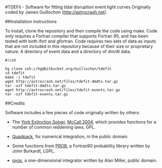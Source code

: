 #TDEFit - Software for fitting tidal disruption event light curves
Originally coded by James Guillochon (http://astrocrash.net).

##Installation instructions

To install, clone the repository and then compile the code using make. Code only requires a Fortran compiler that supports Fortran 95, and has been tested with both ifort and gfortran. Code requires two sets of data as inputs that are not included in this repository because of their size or proprietary nature: A directory of event data and a directory of dm/dt data.

```
#!csh

hg clone ssh://hg@bitbucket.org/Guillochon/tdefit
cd tdefit
make -j tdefit
wget http://astrocrash.net/files/tdefit-dmdts.tar.gz
tar -xzf tdefit-dmdts.tar.gz
wget http://astrocrash.net/files/tdefit-events.tar.gz
tar -xzf tdefit-events.tar.gz
```

##Credits

Software includes a few pieces of code originally written by others:

* The [York Extinction Solver](http://www.cadc-ccda.hia-iha.nrc-cnrc.gc.ca/staging/proc/tmp/www/YorkExtinctionSolver/fortran/), [McCall 2004](http://adsabs.harvard.edu/abs/2004AJ....128.2144M), which provides functions for a number of common reddening laws, GPL.

* [Quadpack](https://en.wikipedia.org/wiki/QUADPACK), for numerical integration, in the public domain.

* Some functions from [PROB](https://people.sc.fsu.edu/~jburkardt/f_src/prob/prob.html), a Fortran90 probability library written by John Burkardt, LGPL.

* [qxgs](http://jblevins.org/mirror/amiller/), a one-dimensional integrator written by Alan Miller, public domain.